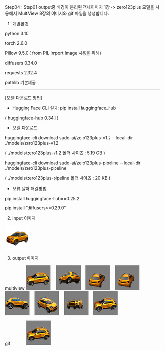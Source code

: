 Step04 : Step01 output중 배경이 분리된 객체이미지 1장 ->  zero123plus 모델을 사용해서 MultiView 8장의 이미지와 gif 파일을 생성합니다.

1. 개발환경

python 3.10

torch 2.6.0

Pillow 9.5.0 ( from PIL import Image 사용을 위해)

diffusers 0.34.0

requests 2.32.4

pathlib 기본제공

----------------------
[모델 다운로드 방법]

* Hugging Face CLI 설치: pip install huggingface_hub

( huggingface-hub 0.34.1 )

* 모델 다운로드

huggingface-cli download sudo-ai/zero123plus-v1.2 --local-dir ./models/zero123plus-v1.2

( ./models/zero123plus-v1.2 폴더 사이즈 : 5.19 GB )   

huggingface-cli download sudo-ai/zero123plus-pipeline --local-dir ./models/zero123plus-pipeline

( ./models/zero123plus-pipeline 폴더 사이즈 : 20 KB )

* 오류 날때 해결방법

pip install huggingface-hub==0.25.2

pip install "diffusers>=0.29.0"

2. input 이미지

<img src='https://raw.githubusercontent.com/ravendev-team/ravendev-ai/refs/heads/main/Step04/input/output_no_bg.png' weight=80 height=80 />

3. output 이미지

multiview <img src='https://raw.githubusercontent.com/ravendev-team/ravendev-ai/refs/heads/main/Step04/360_views/360_view_001_000deg_from_000deg.png' weight=80 height=80 /> 
&nbsp;&nbsp;&nbsp; <img src='https://raw.githubusercontent.com/ravendev-team/ravendev-ai/refs/heads/main/Step04/360_views/360_view_002_045deg_from_060deg.png' weight=80 height=80 />
&nbsp;&nbsp;&nbsp;<img src='https://raw.githubusercontent.com/ravendev-team/ravendev-ai/refs/heads/main/Step04/360_views/360_view_003_090deg_from_090deg.png' weight=80 height=80 />
&nbsp;&nbsp;&nbsp;<img src='https://raw.githubusercontent.com/ravendev-team/ravendev-ai/refs/heads/main/Step04/360_views/360_view_004_135deg_from_090deg.png' weight=80 height=80 />
&nbsp;&nbsp;&nbsp;<img src='https://raw.githubusercontent.com/ravendev-team/ravendev-ai/refs/heads/main/Step04/360_views/360_view_005_180deg_from_180deg.png' weight=80 height=80 />
&nbsp;&nbsp;&nbsp;<img src='https://raw.githubusercontent.com/ravendev-team/ravendev-ai/refs/heads/main/Step04/360_views/360_view_006_225deg_from_240deg.png' weight=80 height=80 />
&nbsp;&nbsp;&nbsp;<img src='https://raw.githubusercontent.com/ravendev-team/ravendev-ai/refs/heads/main/Step04/360_views/360_view_007_270deg_from_270deg.png' weight=80 height=80 />
&nbsp;&nbsp;&nbsp;<img src='https://raw.githubusercontent.com/ravendev-team/ravendev-ai/refs/heads/main/Step04/360_views/360_view_008_315deg_from_000deg.png' weight=80 height=80 />

gif &nbsp;&nbsp;&nbsp; &nbsp;&nbsp;&nbsp; &nbsp;&nbsp;&nbsp; <img src='https://raw.githubusercontent.com/ravendev-team/ravendev-ai/refs/heads/main/Step04/ultrafast_360.gif' weight=80 height=80 />

